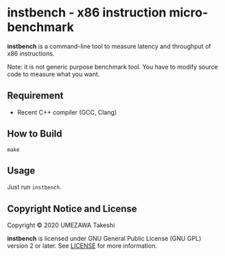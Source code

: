 # instbench - x86 instruction micro-benchmark

**instbench** is a command-line tool to measure latency and throughput of x86 instructions.

Note: it is not generic purpose benchmark tool. You have to modify source code to measure what you want.


## Requirement

- Recent C++ compiler (GCC, Clang)


## How to Build

`make`


## Usage

Just run `instbench`.


## Copyright Notice and License

Copyright &copy; 2020 UMEZAWA Takeshi

**instbench** is licensed under GNU General Public License (GNU GPL) version 2 or later. See [LICENSE](LICENSE) for more information.
